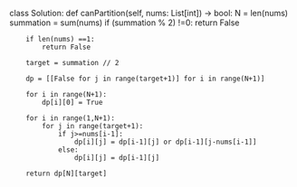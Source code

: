 class Solution:
    def canPartition(self, nums: List[int]) -> bool:
        N = len(nums)
        summation = sum(nums)
        if (summation % 2) !=0:
            return False
        
        if len(nums) ==1:
            return False
        
        target = summation // 2
        
        dp = [[False for j in range(target+1)] for i in range(N+1)]
        
        for i in range(N+1):
            dp[i][0] = True
        
        for i in range(1,N+1):
            for j in range(target+1):
                if j>=nums[i-1]:
                    dp[i][j] = dp[i-1][j] or dp[i-1][j-nums[i-1]]
                else:
                    dp[i][j] = dp[i-1][j]
        
        return dp[N][target]
